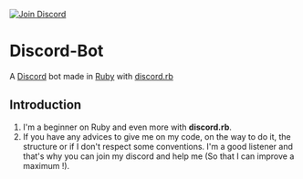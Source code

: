 [![Join Discord](https://img.shields.io/badge/discord-join-7289DA.svg)](http://discord.suylo.fr)

# **Discord-Bot**
A [Discord](https://discord.com) bot made in [Ruby](https://www.ruby-lang.org/en/Ruby) with [discord.rb](https://github.com/shardlab/discordrb)

## **Introduction**
1. I'm a beginner on Ruby and even more with <strong>discord.rb</strong>.
2. If you have any advices to give me on my code, on the way to do it, the structure or if I don't respect some conventions. I'm a good listener and that's why you can join my discord and help me (So that I can improve a maximum !).